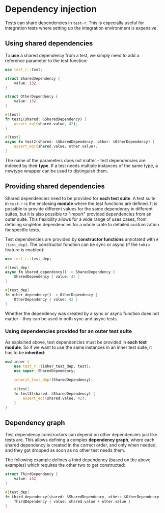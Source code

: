 # Dependency injection

Tests can share dependencies in `test-r`. This is especially useful for integration tests where setting up the integration environment is expensive.

## Using shared dependencies
To **use** a shared dependency from a test, we simply need to add a reference parameter to the test function:

```rust
use test_r::test;

struct SharedDependency {
    value: i32,
}

struct OtherDependency {
    value: i32,
}

#[test]
fn test1(shared: &SharedDependency) {
    assert_eq!(shared.value, 42);
}

#[test]
async fn test2(shared: &SharedDependency, other: &OtherDependency) {
    assert_eq!(shared.value, other.value);
}
```

The name of the parameters does not matter - test dependencies are indexed by their **type**. If a test needs multiple instances of the same type, a newtype wrapper can be used to distinguish them.

## Providing shared dependencies

Shared dependencies need to be provided for **each test suite**. A test suite in `test-r` is the enclosing **module** where the test functions are defined. It is possible to provide different values for the same dependency in different suites, but it is also possible to "import" provided dependencies from an outer suite. This flexibility allows for a wide range of uses cases, from defining singleton dependencies for a whole crate to detailed customization for specific tests. 

Test dependencies are provided by **constructor functions** annotated with `#[test_dep]`. The constructor function can be sync or async (if the `tokio` feature is enabled):

```rust
use test_r::test_dep;

#[test_dep]
async fn shared_dependency() -> SharedDependency {
    SharedDependency { value: 42 }
}

#[test_dep]
fn other_dependency() -> OtherDependency {
    OtherDependency { value: 42 }
}
```

Whether the dependency was created by a sync or async function does not matter - they can be used in both sync and async tests.

### Using dependencies provided for an outer test suite

As explained above, test dependencies must be provided in **each test module**. So if we want to use the same instances in an inner test suite, it has to be **inherited**:

```rust
mod inner {
    use test_r::{inher_test_dep, test};
    use super::SharedDependency;
    
    inherit_test_dep!(SharedDependency);
    
    #[test]
    fn test3(shared: &SharedDependency) {
        assert_eq!(shared.value, 42);
    }
}
```

## Dependency graph

Test dependency constructors can depend on other dependencies just like tests are. This allows defining a complex **dependency graph**, where each shared dependency is created in the correct order, and only when needed, and they got dropped as soon as no other test needs them.

The following example defines a third dependency (based on the above examples) which requires the other two to get constructed:

```rust
struct ThirdDependency {
    value: i32,
}

#[test_dep]
fn third_dependency(shared: &SharedDependency, other: &OtherDependency) -> ThirdDependency {
    ThirdDependency { value: shared.value + other.value }
}
```


